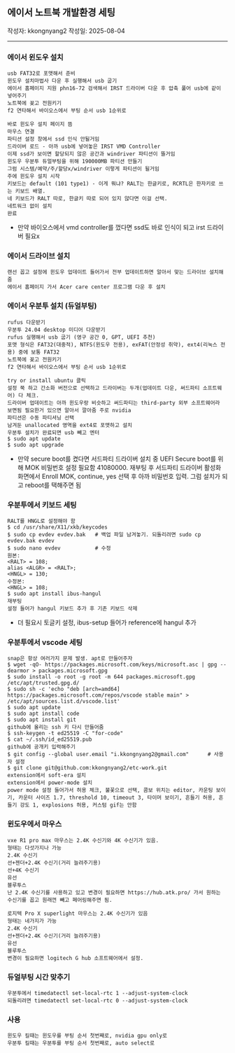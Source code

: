 ## 에이서 노트북 개발환경 세팅

작성자: kkongnyang2 작성일: 2025-08-04

---

### 에이서 윈도우 설치

```
usb FAT32로 포맷해서 준비
윈도우 설치마법사 다운 후 실행해서 usb 굽기
에이서 홈페이지 지원 phn16-72 검색해서 IRST 드라이버 다운 후 압축 풀어 usb에 같이 넣어주기
노트북에 꽂고 전원키기
f2 연타해서 바이오스에서 부팅 순서 usb 1순위로

바로 윈도우 설치 페이지 뜸
마우스 연결
파티션 설정 창에서 ssd 인식 안될거임
드라이버 로드 - 아까 usb에 넣어놓은 IRST VMD Controller
이제 ssd가 보이면 할당되지 않은 공간과 windriver 파티션이 뜰거임
윈도우 우분투 듀얼부팅을 위해 190000MB 파티션 만들기
그럼 시스템/예약/주/할당x/windriver 이렇게 파티션이 될거임 
주에 윈도우 설치 시작
키보드는 default (101 type1) - 이게 뭐냐? RALT는 한글키로, RCRTL은 한자키로 쓰는 키보드 배열.
네 키보드가 RALT 따로, 한글키 따로 되어 있지 않다면 이걸 선택.
네트워크 없이 설치
완료
```
* 만약 바이오스에서 vmd controller를 껐다면 ssd도 바로 인식이 되고 irst 드라이버 필요x

### 에이서 드라이브 설치

```
랜선 꼽고 설정에 윈도우 업데이트 들어가서 전부 업데이트하면 알아서 맞는 드라이브 설치해줌
에이서 홈페이지 가서 Acer care center 프로그램 다운 후 설치
```

### 에이서 우분투 설치 (듀얼부팅)

```
rufus 다운받기
우분투 24.04 desktop 미디어 다운받기
rufus 실행해서 usb 굽기 (영구 공간 0, GPT, UEFI 추천)
포맷 형식은 FAT32(대중적), NTFS(윈도우 전용), exFAT(안정성 취약), ext4(리눅스 전용) 중에 보통 FAT32
노트북에 꽂고 전원키기
f2 연타해서 바이오스에서 부팅 순서 usb 1순위로

try or install ubuntu 클릭
설정 쭉 하고 간소화 버전으로 선택하고 드라이버는 두개(업데이트 다운, 써드파티 소프트웨어) 다 체크.
드라이버 업데이트는 아까 윈도우랑 비슷하고 써드파티는 third-party 외부 소프트웨어라 보면됨 필요한거 있으면 알아서 깔아줌 주로 nvidia
파티션은 수동 파티셔닝 선택
남겨둔 unallocated 영역을 ext4로 포맷하고 설치
우분투 설치가 완료되면 usb 빼고 엔터
$ sudo apt update
$ sudo apt upgrade
```
* 만약 secure boot를 켰다면 서드파티 드라이버 설치 중 UEFI Secure boot를 위해 MOK 비밀번호 설정 필요함 41080000. 재부팅 후 서드파티 드라이버 활성화 화면에서 Enroll MOK, continue, yes 선택 후 아까 비밀번호 입력. 그럼 설치가 되고 reboot를 택해주면 됨

### 우분투에서 키보드 세팅

```
RALT를 HNGL로 설정해야 함
$ cd /usr/share/X11/xkb/keycodes
$ sudo cp evdev evdev.bak   # 백업 파일 남겨놓기. 되돌리려면 sudo cp evdev.bak evdev
$ sudo nano evdev           # 수정
원본:
<RALT> = 108;
alias <ALGR> = <RALT>;
<HNGL> = 130;
수정본:
<HNGL> = 108;
$ sudo apt install ibus-hangul
재부팅
설정 들어가 hangul 키보드 추가 후 기존 키보드 삭제
```
* 더 필요시 토글키 설정, ibus-setup 들어가 reference에 hangul 추가


### 우분투에서 vscode 세팅

```
snap은 항상 여러가지 문제 발생. apt로 만들어주자
$ wget -qO- https://packages.microsoft.com/keys/microsoft.asc | gpg --dearmor > packages.microsoft.gpg
$ sudo install -o root -g root -m 644 packages.microsoft.gpg /etc/apt/trusted.gpg.d/
$ sudo sh -c 'echo "deb [arch=amd64] https://packages.microsoft.com/repos/vscode stable main" > /etc/apt/sources.list.d/vscode.list'
$ sudo apt update
$ sudo apt install code
$ sudo apt install git
github에 올리는 ssh 키 다시 만들어줌
$ ssh-keygen -t ed25519 -C "for-code"
$ cat ~/.ssh/id_ed25519.pub
github에 공개키 입력해주기
$ git config --global user.email "i.kkongnyang2@gmail.com"      # 사용자 설정
$ git clone git@github.com:kkongnyang2/etc-work.git
extension에서 soft-era 설치
extension에서 power-mode 설치
power mode 설정 들어가서 허용 체크, 불꽃으로 선택, 콤보 위치는 editor, 카운팅 보이기, 카운터 사이즈 1.7, threshold 10, timeout 3, 타이머 보이기, 흔들기 허용, 흔들기 강도 1, explosions 허용, 커스텀 gif는 안함
```

### 윈도우에서 마우스

```
vxe R1 pro max 마우스는 2.4K 수신기와 4K 수신기가 있음.
형태는 다섯가지나 가능
2.4K 수신기
선+젠더+2.4K 수신기(거리 늘려주기용)
선+4K 수신기
유선
블루투스
난 2.4K 수신기를 사용하고 있고 변경이 필요하면 https://hub.atk.pro/ 가서 원하는 수신기를 꼽고 원래껀 빼고 페어링해주면 됨.

로지텍 Pro X superlight 마우스는 2.4K 수신기가 있음
형태는 네가지가 가능
2.4K 수신기
선+젠더+2.4K 수신기(거리 늘려주기용)
유선
블루투스
변경이 필요하면 logitech G hub 소프트웨어에서 설정.
```

### 듀얼부팅 시간 맞추기

```
우분투에서 timedatectl set-local-rtc 1 --adjust-system-clock
되돌리려면 timedatectl set-local-rtc 0 --adjust-system-clock
```

### 사용

```
윈도우 킬때는 윈도우를 부팅 순서 첫번째로, nvidia gpu only로
우분투 킬때는 우분투를 부팅 순서 첫번째로, auto select로
```
